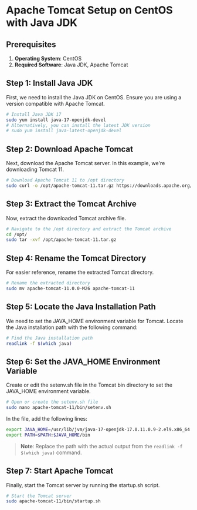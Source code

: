 
# Apache Tomcat Setup on CentOS with Java JDK

## Prerequisites
1. **Operating System**: CentOS
2. **Required Software**: Java JDK, Apache Tomcat

## Step 1: Install Java JDK
First, we need to install the Java JDK on CentOS. Ensure you are using a version compatible with Apache Tomcat.

```bash
# Install Java JDK 17
sudo yum install java-17-openjdk-devel
# Alternatively, you can install the latest JDK version
# sudo yum install java-latest-openjdk-devel
```

## Step 2: Download Apache Tomcat
Next, download the Apache Tomcat server. In this example, we're downloading Tomcat 11.

```bash
# Download Apache Tomcat 11 to /opt directory
sudo curl -o /opt/apache-tomcat-11.tar.gz https://downloads.apache.org/tomcat/tomcat-11/v11.0.0-M26/bin/apache-tomcat-11.0.0-M26.tar.gz
```

## Step 3: Extract the Tomcat Archive
Now, extract the downloaded Tomcat archive file.

```bash
# Navigate to the /opt directory and extract the Tomcat archive
cd /opt/
sudo tar -xvf /opt/apache-tomcat-11.tar.gz
```

## Step 4: Rename the Tomcat Directory
For easier reference, rename the extracted Tomcat directory.

```bash
# Rename the extracted directory
sudo mv apache-tomcat-11.0.0-M26 apache-tomcat-11
```

## Step 5: Locate the Java Installation Path
We need to set the JAVA_HOME environment variable for Tomcat. Locate the Java installation path with the following command:

```bash
# Find the Java installation path
readlink -f $(which java)
```

## Step 6: Set the JAVA_HOME Environment Variable
Create or edit the setenv.sh file in the Tomcat bin directory to set the JAVA_HOME environment variable.

```bash
# Open or create the setenv.sh file
sudo nano apache-tomcat-11/bin/setenv.sh
```

In the file, add the following lines:

```bash
export JAVA_HOME=/usr/lib/jvm/java-17-openjdk-17.0.11.0.9-2.el9.x86_64
export PATH=$PATH:$JAVA_HOME/bin
```

> **Note**: Replace the path with the actual output from the `readlink -f $(which java)` command.

## Step 7: Start Apache Tomcat
Finally, start the Tomcat server by running the startup.sh script.

```bash
# Start the Tomcat server
sudo apache-tomcat-11/bin/startup.sh
```
